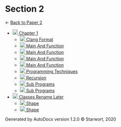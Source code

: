 <style>img{height:18px;margin-bottom:-3px}</style>
# Section 2

← [Back to Paper 2](..)

- [![Folder](https://starwort.github.io/computer-science/icon-splw.png) Chapter 1](chapter_1/index.html)
  - [![CLANG-FORMAT file](https://img.icons8.com/windows/512/4a90e2/file-configuration.png) Clang Format](chapter_1/.clang-format)
  - [![ file](https://img.icons8.com/windows/512/4a90e2/binary-file.png) Main And Function](chapter_1/main_and_function)
  - [![C file](https://img.icons8.com/windows/512/4a90e2/c.png) Main And Function](chapter_1/main_and_function.c)
  - [![OCRPSC file](https://img.icons8.com/windows/512/4a90e2/code-file.png) Main And Function](chapter_1/main_and_function.ocrpsc)
  - [![SPLW file](https://starwort.github.io/computer-science/icon-splw.png) Main And Function](chapter_1/main_and_function.splw)
  - [![MD file](https://img.icons8.com/windows/512/4a90e2/regular-document.png) Programming Techniques](chapter_1/programming_techniques.html)
  - [![MD file](https://img.icons8.com/windows/512/4a90e2/regular-document.png) Recursion](chapter_1/recursion.html)
  - [![C file](https://img.icons8.com/windows/512/4a90e2/c.png) Sub Programs](chapter_1/sub_programs.c)
  - [![MD file](https://img.icons8.com/windows/512/4a90e2/regular-document.png) Sub Programs](chapter_1/sub_programs.html)
- [![Folder](https://starwort.github.io/computer-science/icon-splw.png) Classes Rename Later](classes_RENAME_LATER/index.html)
  - [![PY file](https://img.icons8.com/windows/512/4a90e2/py.png) Shape](classes_RENAME_LATER/shape.py)
  - [![SPLW file](https://starwort.github.io/computer-science/icon-splw.png) Shape](classes_RENAME_LATER/shape.splw)

Generated by AutoDocs version 1.2.0 © Starwort, 2020
